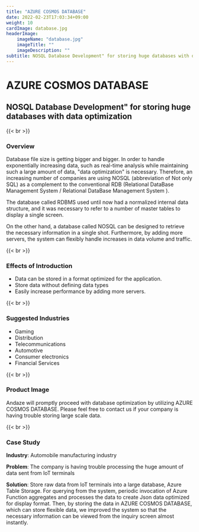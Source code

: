 ```yaml
---
title: "AZURE COSMOS DATABASE"
date: 2022-02-23T17:03:34+09:00
weight: 10
cardImage: database.jpg
headerImage:
    imageName: "database.jpg"
    imageTitle: ""
    imageDescription: ""
subtitle: NOSQL Database Development" for storing huge databases with data optimization
---
```


# AZURE COSMOS DATABASE

## NOSQL Database Development" for storing huge databases with data optimization

{{< br >}}

### Overview

Database file size is getting bigger and bigger. In order to handle exponentially increasing data, such as real-time analysis while maintaining such a large amount of data, "data optimization" is necessary. Therefore, an increasing number of companies are using NOSQL (abbreviation of Not only SQL) as a complement to the conventional RDB (Relational DataBase Management System / Relational DataBase Management System ).

The database called RDBMS used until now had a normalized internal data structure, and it was necessary to refer to a number of master tables to display a single screen.

On the other hand, a database called NOSQL can be designed to retrieve the necessary information in a single shot. Furthermore, by adding more servers, the system can flexibly handle increases in data volume and traffic.

{{< br >}}

### Effects of Introduction

- Data can be stored in a format optimized for the application.
- Store data without defining data types
- Easily increase performance by adding more servers.

{{< br >}}

### Suggested Industries

- Gaming
- Distribution
- Telecommunications
- Automotive
- Consumer electronics
- Financial Services

{{< br >}}

### Product Image

Andaze will promptly proceed with database optimization by utilizing AZURE COSMOS DATABASE. Please feel free to contact us if your company is having trouble storing large scale data.

{{< br >}}

### Case Study

**Industry**: Automobile manufacturing industry  

**Problem**: The company is having trouble processing the huge amount of data sent from IoT terminals  

**Solution**: Store raw data from IoT terminals into a large database, Azure Table Storage. For querying from the system, periodic invocation of Azure Function aggregates and processes the data to create Json data optimized for display format. Then, by storing the data in AZURE COSMOS DATABASE, which can store flexible data, we improved the system so that the necessary information can be viewed from the inquiry screen almost instantly.